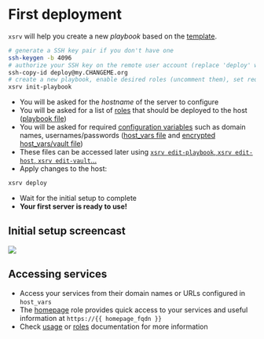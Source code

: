 # First deployment

`xsrv` will help you create a new _playbook_ based on the [template](https://gitlab.com/nodiscc/xsrv/-/tree/master/playbooks/xsrv/).

```bash
# generate a SSH key pair if you don't have one
ssh-keygen -b 4096
# authorize your SSH key on the remote user account (replace 'deploy' with the user you created suring server preparation)
ssh-copy-id deploy@my.CHANGEME.org
# create a new playbook, enable desired roles (uncomment them), set required variables
xsrv init-playbook
```

- You will be asked for the _hostname_ of the server to configure
- You will be asked for a list of [roles](https://xsrv.readthedocs.io/en/latest/#roles) that should be deployed to the host ([playbook file](https://gitlab.com/nodiscc/xsrv/-/blob/master/playbooks/xsrv/playbook.yml))
- You will be asked for required [configuration variables](../configuration-variables.md) such as domain names, usernames/passwords ([host_vars file](https://gitlab.com/nodiscc/xsrv/-/blob/master/playbooks/xsrv/host_vars/my.example.org/my.example.org.yml) and [encrypted host_vars/vault file](https://gitlab.com/nodiscc/xsrv/-/blob/master/playbooks/xsrv/host_vars/my.example.org/my.example.org.vault.yml))
- These files can be accessed later using [`xsrv edit-playbook`, `xsrv edit-host`, `xsrv edit-vault`...](usage.md)
- Apply changes to the host:

```bash
xsrv deploy
```

- Wait for the initial setup to complete
- **Your first server is ready to use!**


## Initial setup screencast

[![](https://asciinema.org/a/kGt6mVg3GxFlDPXwagiwg4Laq.svg)](https://asciinema.org/a/kGt6mVg3GxFlDPXwagiwg4Laq)


## Accessing services

- Access your services from their domain names or URLs configured in `host_vars`
- The [homepage](https://gitlab.com/nodiscc/xsrv/-/tree/master/roles/homepage) role provides quick access to your services and useful information at `https://{{ homepage_fqdn }}`
- Check [usage](../usage.md) or [roles](https://xsrv.readthedocs.io/en/latest/#roles) documentation for more information
<!-- TODO - Run `xsrv info` to display host information in your terminal, and update the summary in [README.md](https://gitlab.com/nodiscc/xsrv/-/blob/master/playbooks/xsrv/README.md) in your playbook directory -->

